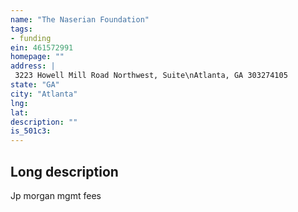 ```yaml
---
name: "The Naserian Foundation"
tags:
- funding
ein: 461572991
homepage: ""
address: |
 3223 Howell Mill Road Northwest, Suite\nAtlanta, GA 303274105
state: "GA"
city: "Atlanta"
lng: 
lat: 
description: ""
is_501c3: 
---
```


## Long description

Jp morgan mgmt fees
